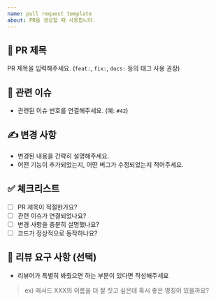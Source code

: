 ```yaml
---
name: pull request template
about: PR을 생성할 때 사용합니다.
---
```


## 📌 PR 제목
PR 제목을 입력해주세요. (`feat:`, `fix:`, `docs:` 등의 태그 사용 권장)

## 🔗 관련 이슈
- 관련된 이슈 번호를 연결해주세요. (예: `#42`)

## ✍️ 변경 사항
- 변경된 내용을 간략히 설명해주세요.
- 어떤 기능이 추가되었는지, 어떤 버그가 수정되었는지 적어주세요.

## ✅ 체크리스트
- [ ] PR 제목이 적절한가요?
- [ ] 관련 이슈가 연결되었나요?
- [ ] 변경 사항을 충분히 설명했나요?
- [ ] 코드가 정상적으로 동작하나요?

## 💬 리뷰 요구 사항 (선택)
- 리뷰어가 특별히 봐줬으면 하는 부분이 있다면 작성해주세요
> ex) 메서드 XXX의 이름을 더 잘 짓고 싶은데 혹시 좋은 명칭이 있을까요?